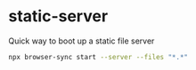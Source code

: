 # static-server
Quick way to boot up a static file server

```bash
npx browser-sync start --server --files "*.*"
```
